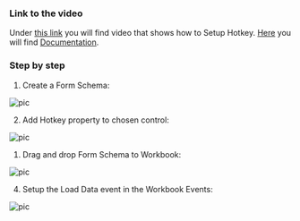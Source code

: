 
### Link to the video

Under [this link](https://profitbasedocs.blob.core.windows.net/videos/Accessibiblity%20-%20hotkeys.mp4) you will find video that shows how to Setup Hotkey. [Here](../hotkey.md) you will find [Documentation](../hotkey.md).
<br/>


### Step by step


1.  Create a Form Schema:

![pic](https://profitbasedocs.blob.core.windows.net/images/HThothey%20(1).png)

2. Add Hotkey property to chosen control:

![pic](https://profitbasedocs.blob.core.windows.net/images/HThothey%20(2).png)

1. Drag and drop Form Schema to Workbook:

![pic](https://profitbasedocs.blob.core.windows.net/images/HThothey%20(3).png)

4. Setup the Load Data event in the Workbook Events:

![pic](https://profitbasedocs.blob.core.windows.net/images/HThothey%20(4).png)